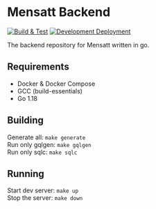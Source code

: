 # Mensatt Backend

[![Build & Test](https://github.com/mensatt/backend/actions/workflows/go.yml/badge.svg)](https://github.com/mensatt/backend/actions/workflows/go.yml)
[![Development Deployment](https://github.com/mensatt/backend/actions/workflows/deploy-main-in-dev-env.yml/badge.svg)](https://github.com/mensatt/backend/actions/workflows/deploy-main-in-dev-env.yml)

The backend repository for Mensatt written in go.

## Requirements
- Docker & Docker Compose
- GCC (build-essentials)
- Go 1.18

## Building

Generate all: ```make generate```  
Run only gqlgen: ```make gqlgen```  
Run only sqlc: ```make sqlc```  

## Running

Start dev server: ```make up```  
Stop the server: ```make down```  
